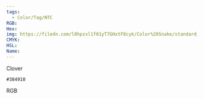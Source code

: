 ```yaml
---
tags:
  - Color/Tag/NTC
RGB:
Hex:
img: https://filedn.com/l0hpzxl1f01yT7GHxtF8cyk/Color%20Snake/standard_csv_to_svg/%23/384910.svg
CMYK:
HSL:
Name:
---
```

Clover
```palette
#384910
```
RGB

